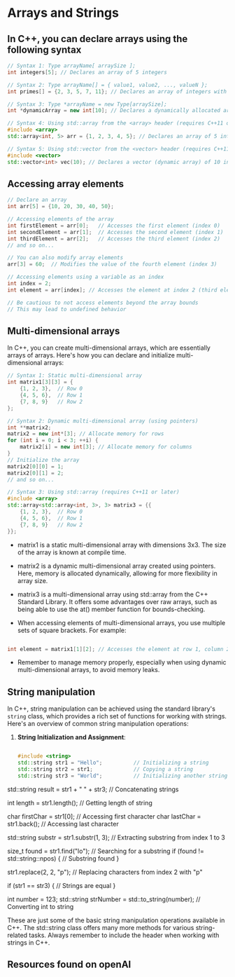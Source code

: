 # Arrays and Strings

## In C++, you can declare arrays using the following syntax

```cpp
// Syntax 1: Type arrayName[ arraySize ];
int integers[5]; // Declares an array of 5 integers

// Syntax 2: Type arrayName[] = { value1, value2, ..., valueN };
int primes[] = {2, 3, 5, 7, 11}; // Declares an array of integers with size inferred from the number of initializers

// Syntax 3: Type *arrayName = new Type[arraySize];
int *dynamicArray = new int[10]; // Declares a dynamically allocated array of 10 integers

// Syntax 4: Using std::array from the <array> header (requires C++11 or later)
#include <array>
std::array<int, 5> arr = {1, 2, 3, 4, 5}; // Declares an array of 5 integers using std::array

// Syntax 5: Using std::vector from the <vector> header (requires C++11 or later)
#include <vector>
std::vector<int> vec(10); // Declares a vector (dynamic array) of 10 integers

```

## Accessing array elements

```cpp
// Declare an array
int arr[5] = {10, 20, 30, 40, 50};

// Accessing elements of the array
int firstElement = arr[0];   // Accesses the first element (index 0)
int secondElement = arr[1];  // Accesses the second element (index 1)
int thirdElement = arr[2];   // Accesses the third element (index 2)
// and so on...

// You can also modify array elements
arr[3] = 60;  // Modifies the value of the fourth element (index 3)

// Accessing elements using a variable as an index
int index = 2;
int element = arr[index]; // Accesses the element at index 2 (third element)

// Be cautious to not access elements beyond the array bounds
// This may lead to undefined behavior

```

## Multi-dimensional arrays

In C++, you can create multi-dimensional arrays, which are essentially arrays of arrays. Here's how you can declare and initialize multi-dimensional arrays:

```cpp
// Syntax 1: Static multi-dimensional array
int matrix1[3][3] = {
    {1, 2, 3},  // Row 0
    {4, 5, 6},  // Row 1
    {7, 8, 9}   // Row 2
};

// Syntax 2: Dynamic multi-dimensional array (using pointers)
int **matrix2;
matrix2 = new int*[3]; // Allocate memory for rows
for (int i = 0; i < 3; ++i) {
    matrix2[i] = new int[3]; // Allocate memory for columns
}
// Initialize the array
matrix2[0][0] = 1;
matrix2[0][1] = 2;
// and so on...

// Syntax 3: Using std::array (requires C++11 or later)
#include <array>
std::array<std::array<int, 3>, 3> matrix3 = {{
    {1, 2, 3},  // Row 0
    {4, 5, 6},  // Row 1
    {7, 8, 9}   // Row 2
}};

```

- matrix1 is a static multi-dimensional array with dimensions 3x3. The size of the array is known at compile time.
- matrix2 is a dynamic multi-dimensional array created using pointers. Here, memory is allocated dynamically, allowing for more flexibility in array size.
- matrix3 is a multi-dimensional array using std::array from the C++ Standard Library. It offers some advantages over raw arrays, such as being able to use the at() member function for bounds-checking.

- When accessing elements of multi-dimensional arrays, you use multiple sets of square brackets. For example:

```cpp

int element = matrix1[1][2]; // Accesses the element at row 1, column 2

```

- Remember to manage memory properly, especially when using dynamic multi-dimensional arrays, to avoid memory leaks.

## String manipulation

In C++, string manipulation can be achieved using the standard library's `string` class, which provides a rich set of functions for working with strings. Here's an overview of common string manipulation operations:

1. **String Initialization and Assignment**:

   ```cpp

   #include <string>
   std::string str1 = "Hello";          // Initializing a string
   std::string str2 = str1;             // Copying a string
   std::string str3 = "World";          // Initializing another string

<!-- Concatenation: -->

std::string result = str1 + " " + str3;   // Concatenating strings

<!-- String Length: -->
int length = str1.length();           // Getting length of string

<!-- Accessing Characters: -->
char firstChar = str1[0];             // Accessing first character
char lastChar = str1.back();           // Accessing last character

<!-- Substring Extraction: -->
std::string substr = str1.substr(1, 3);  // Extracting substring from index 1 to 3

<!-- Searching: -->
size_t found = str1.find("lo");       // Searching for a substring
if (found != std::string::npos) {
    // Substring found
}

<!-- Replacing: -->
str1.replace(2, 2, "p");              // Replacing characters from index 2 with "p"

<!-- String Comparison: -->
if (str1 == str3) {
    // Strings are equal
}

<!-- Conversion: -->
int number = 123;
std::string strNumber = std::to_string(number);  // Converting int to string

These are just some of the basic string manipulation operations available in C++. The std::string class offers many more methods for various string-related tasks. Always remember to include the <string> header when working with strings in C++.

## Resources found on openAI
